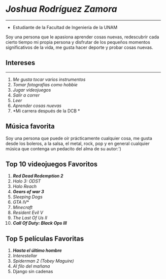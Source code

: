 # *Joshua Rodríguez Zamora*
---

* Estudiante de la Facultad de Ingeniería de la UNAM

Soy una persona que le apasiona aprender cosas nuevas, redescubrir cada cierto tiempo mi propia persona y disfrutar de los  pequeños momentos significativos de la vida, me gusta hacer deporte y probar cosas nuevas.  


## Intereses
---
1. *Me gusta tocar varios instrumentos* 
2. *Tomar fotografías como hobbie*
3. *Jugar videojuegos*
4. *Salir a correr*
5. *Leer*
6. *Aprender cosas nuevas*
7. *Mi carrera después de la DCB *

## Música favorita

Soy una persona que puede oír prácticamente cualquier cosa, me gusta desde los boleros, a la salsa, el metal, rock, pop y en general cualquier música que contenga un pedacito del alma de su autor:')

## Top 10 videojuegos Favoritos

1. ***Red Dead Redemption 2***
2. *Halo 3: ODST*
3. *Halo Reach*
4. ***Gears of war 3***
5. *Sleeping Dogs*
6. *GTA IV**
7. *Minecraft*
8. *Resident Evil V*
9. *The Last Of Us II*
10. ***Call Of Duty: Black Ops III***

## Top 5 películas Favoritas

1. ***Hasta el último hombre***
2. *Interestellar*
3. *Spiderman 2 (Tobey Maguire)*
4. *Al filo del mañana*
5. Django sin cadenas
